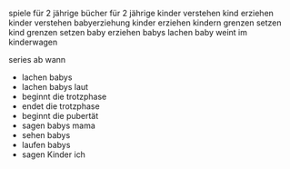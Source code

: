 spiele für 2 jährige
bücher für 2 jährige
kinder verstehen
kind erziehen
kinder verstehen
babyerziehung
kinder erziehen
kindern grenzen setzen
kind grenzen setzen
baby erziehen
babys lachen
baby weint im kinderwagen

series ab wann

- lachen babys
- lachen babys laut
- beginnt die trotzphase
- endet die trotzphase
- beginnt die pubertät
- sagen babys mama
- sehen babys
- laufen babys
- sagen Kinder ich
